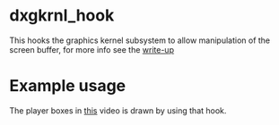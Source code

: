 # dxgkrnl_hook

This hooks the graphics kernel subsystem to allow manipulation of the screen buffer, for more info see the [write-up](https://secret.club/2019/10/18/kernel_gdi_hook.html)

# Example usage

The player boxes in [this](https://secret.club/assets/img/rainbow.mp4) video is drawn by using that hook.
